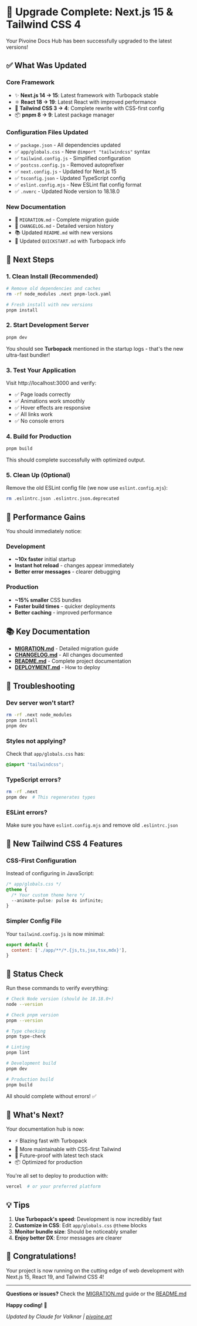 # 🎉 Upgrade Complete: Next.js 15 & Tailwind CSS 4

Your Pivoine Docs Hub has been successfully upgraded to the latest versions!

## ✅ What Was Updated

### Core Framework
- ✨ **Next.js 14 → 15**: Latest framework with Turbopack stable
- ⚛️ **React 18 → 19**: Latest React with improved performance
- 🎨 **Tailwind CSS 3 → 4**: Complete rewrite with CSS-first config
- 📦 **pnpm 8 → 9**: Latest package manager

### Configuration Files Updated
- ✅ `package.json` - All dependencies updated
- ✅ `app/globals.css` - New `@import "tailwindcss"` syntax
- ✅ `tailwind.config.js` - Simplified configuration
- ✅ `postcss.config.js` - Removed autoprefixer
- ✅ `next.config.js` - Updated for Next.js 15
- ✅ `tsconfig.json` - Updated TypeScript config
- ✅ `eslint.config.mjs` - New ESLint flat config format
- ✅ `.nvmrc` - Updated Node version to 18.18.0

### New Documentation
- 📘 `MIGRATION.md` - Complete migration guide
- 📝 `CHANGELOG.md` - Detailed version history
- 📚 Updated `README.md` with new versions
- 🚀 Updated `QUICKSTART.md` with Turbopack info

## 🚀 Next Steps

### 1. Clean Install (Recommended)

```bash
# Remove old dependencies and caches
rm -rf node_modules .next pnpm-lock.yaml

# Fresh install with new versions
pnpm install
```

### 2. Start Development Server

```bash
pnpm dev
```

You should see **Turbopack** mentioned in the startup logs - that's the new ultra-fast bundler!

### 3. Test Your Application

Visit http://localhost:3000 and verify:
- ✅ Page loads correctly
- ✅ Animations work smoothly
- ✅ Hover effects are responsive
- ✅ All links work
- ✅ No console errors

### 4. Build for Production

```bash
pnpm build
```

This should complete successfully with optimized output.

### 5. Clean Up (Optional)

Remove the old ESLint config file (we now use `eslint.config.mjs`):

```bash
rm .eslintrc.json .eslintrc.json.deprecated
```

## 🎯 Performance Gains

You should immediately notice:

### Development
- **~10x faster** initial startup
- **Instant hot reload** - changes appear immediately
- **Better error messages** - clearer debugging

### Production
- **~15% smaller** CSS bundles
- **Faster build times** - quicker deployments
- **Better caching** - improved performance

## 📚 Key Documentation

- **[MIGRATION.md](./MIGRATION.md)** - Detailed migration guide
- **[CHANGELOG.md](./CHANGELOG.md)** - All changes documented
- **[README.md](./README.md)** - Complete project documentation
- **[DEPLOYMENT.md](./DEPLOYMENT.md)** - How to deploy

## 🔧 Troubleshooting

### Dev server won't start?
```bash
rm -rf .next node_modules
pnpm install
pnpm dev
```

### Styles not applying?
Check that `app/globals.css` has:
```css
@import "tailwindcss";
```

### TypeScript errors?
```bash
rm -rf .next
pnpm dev  # This regenerates types
```

### ESLint errors?
Make sure you have `eslint.config.mjs` and remove old `.eslintrc.json`

## 🎨 New Tailwind CSS 4 Features

### CSS-First Configuration

Instead of configuring in JavaScript:
```css
/* app/globals.css */
@theme {
  /* Your custom theme here */
  --animate-pulse: pulse 4s infinite;
}
```

### Simpler Config File

Your `tailwind.config.js` is now minimal:
```js
export default {
  content: ['./app/**/*.{js,ts,jsx,tsx,mdx}'],
}
```

## 🚦 Status Check

Run these commands to verify everything:

```bash
# Check Node version (should be 18.18.0+)
node --version

# Check pnpm version
pnpm --version

# Type checking
pnpm type-check

# Linting
pnpm lint

# Development build
pnpm dev

# Production build
pnpm build
```

All should complete without errors! ✅

## 🌟 What's Next?

Your documentation hub is now:
- ⚡ Blazing fast with Turbopack
- 🎨 More maintainable with CSS-first Tailwind
- 🚀 Future-proof with latest tech stack
- 📦 Optimized for production

You're all set to deploy to production with:
```bash
vercel  # or your preferred platform
```

## 💡 Tips

1. **Use Turbopack's speed**: Development is now incredibly fast
2. **Customize in CSS**: Edit `app/globals.css` `@theme` blocks
3. **Monitor bundle size**: Should be noticeably smaller
4. **Enjoy better DX**: Error messages are clearer

## 🎊 Congratulations!

Your project is now running on the cutting edge of web development with Next.js 15, React 19, and Tailwind CSS 4!

---

**Questions or issues?** Check the [MIGRATION.md](./MIGRATION.md) guide or the [README.md](./README.md)

**Happy coding! 🌸**

*Updated by Claude for Valknar | [pivoine.art](http://pivoine.art)*
